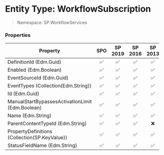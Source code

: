 # Entity Type: WorkflowSubscription

> Namespace: SP.WorkflowServices

### Properties

Property | SPO | SP 2019 | SP 2016 | SP 2013
----------|:---:|:-------:|:-------:|:-------:
DefinitionId (Edm.Guid) | ✅ | ✅ | ✅ | ✅
Enabled (Edm.Boolean) | ✅ | ✅ | ✅ | ✅
EventSourceId (Edm.Guid) | ✅ | ✅ | ✅ | ✅
EventTypes (Collection(Edm.String)) | ✅ | ✅ | ✅ | ✅
Id (Edm.Guid) | ✅ | ✅ | ✅ | ✅
ManualStartBypassesActivationLimit (Edm.Boolean) | ✅ | ✅ | ✅ | ✅
Name (Edm.String) | ✅ | ✅ | ✅ | ✅
ParentContentTypeId (Edm.String) | ✅ | ✅ | ✅ | ❌
PropertyDefinitions (Collection(SP.KeyValue)) | ✅ | ✅ | ✅ | ✅
StatusFieldName (Edm.String) | ✅ | ✅ | ✅ | ✅